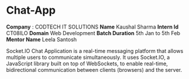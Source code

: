 # Chat-App
**Company** : CODTECH IT SOLUTIONS
**Name** Kaushal Sharma
**Intern Id** CT08ILO
**Domain** Web Development
**Batch Duration** 5th Jan to 5th Feb
**Mentor Name** Leela Santosh

 Socket.IO Chat Application is a real-time messaging platform that allows multiple users to communicate simultaneously. It uses Socket.IO, a JavaScript library built on top of WebSockets, to enable real-time, bidirectional communication between clients (browsers) and the server.
